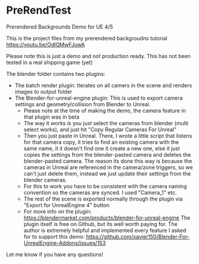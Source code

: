 # PreRendTest
Prerendered Backgrounds Demo for UE 4/5

This is the project files from my prerendered backgroudns tutorial https://youtu.be/OdlQMwFJuwA

Please note this is just a demo and not production ready. This has not been tested in a real shipping game (yet)

The blender folder contains two plugins: 
- The batch render plugin: Iterates on all camers in the scene and renders images to output folder
- The Blender-for-unreal-engine plugin: This is used to export camera settings and geometry/collision from Blender to Unreal.
    - Please note at the time of making the demo, the camera feature in that plugin was in beta
    - The way it works is you just select the cameras from blender (multi select works), and just hit "Copy Regular Cameras For Unreal"
    - Then you just paste in Unreal. There, I wrote a little script that listens for that camera copy, it tries to find an existing camera with the same name, it it doesn't find one it create a new one, else it just copies the settings from the blender-pasted camera and deletes the blender-pasted camera. The reason its done this way is because the cameras in Unreal are referenced in the camera/zone triggers, so we can't just delete them, instead we just update their settings from the blender cameras.
    - For this to work you have to be consistent with the camera naming convention so the cameras are synced. I used "Camera_1" etc.
    - The rest of the scene is exported normally through the plugin via "Export for UnrealEngine 4" button
    - For more info on the plugin: https://blendermarket.com/products/blender-for-unreal-engine The plugin itself is free on Github, but its well worth paying for. The author is extremely helpful and implemented every feature I asked for to support this demo: https://github.com/xavier150/Blender-For-UnrealEngine-Addons/issues/153
    
  
Let me know if you have any questions!
